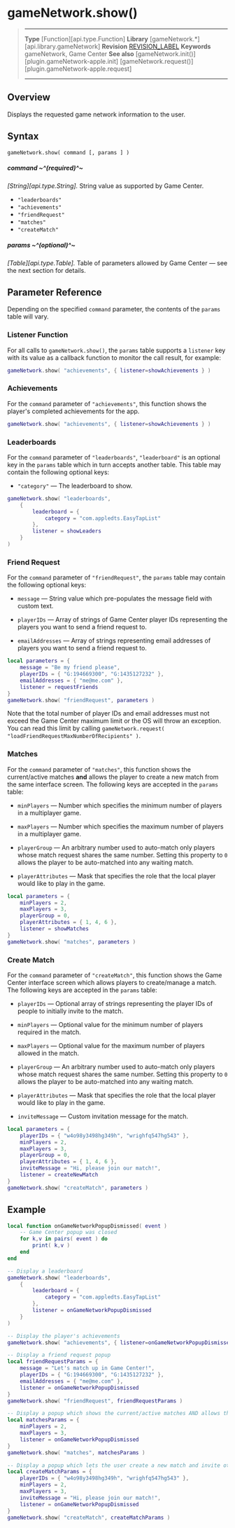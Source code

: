 
# gameNetwork.show()

> --------------------- ------------------------------------------------------------------------------------------
> __Type__              [Function][api.type.Function]
> __Library__           [gameNetwork.*][api.library.gameNetwork]
> __Revision__          [REVISION_LABEL](REVISION_URL)
> __Keywords__          gameNetwork, Game Center
> __See also__          [gameNetwork.init()][plugin.gameNetwork-apple.init]
>						[gameNetwork.request()][plugin.gameNetwork-apple.request]
> --------------------- ------------------------------------------------------------------------------------------


## Overview

Displays the requested game network information to the user.


## Syntax

	gameNetwork.show( command [, params ] )

##### command ~^(required)^~
_[String][api.type.String]._ String value as supported by Game Center.

* `"leaderboards"`
* `"achievements"`
* `"friendRequest"`
* `"matches"`
* `"createMatch"`

##### params ~^(optional)^~
_[Table][api.type.Table]._ Table of parameters allowed by Game Center — see the next section for details.


## Parameter Reference

Depending on the specified `command` parameter, the contents of the `params` table will vary.

### Listener Function

For all calls to `gameNetwork.show()`, the `params` table supports a `listener` key with its value as a callback function to monitor the call result, for example:

``````lua
gameNetwork.show( "achievements", { listener=showAchievements } )
``````

### Achievements

For the `command` parameter of `"achievements"`, this function shows the player's completed achievements for the app.

``````lua
gameNetwork.show( "achievements", { listener=showAchievements } )
``````

### Leaderboards

For the `command` parameter of `"leaderboards"`, `"leaderboard"` is an optional key in the `params` table which in turn accepts another table. This table may contain the following optional keys:

* `"category"` — The leaderboard to show.

``````lua
gameNetwork.show( "leaderboards",
	{
		leaderboard = {
			category = "com.appledts.EasyTapList"
		},
		listener = showLeaders
	}
)
``````

<!---

* `"playerScope"` — String of either `"Global"` or `"FriendsOnly"`. The latter setting will restrict the shown scores to only friends.

* `"timeScope"` — String value of either `"Today"`, `"Week"`, or `"AllTime"`.

* `"range"` — Array of two integer values which filters scores to a specific range. For example, `{ 1,10 }` returns the best 10 scores.

``````lua
gameNetwork.show( "leaderboards",
	{
		leaderboard = {
			category = "com.appledts.EasyTapList",
			playerScope = "Global",
			timeScope = "Week",
			range = { 1,100 }
		},
		listener = showLeaders
	}
)
``````

-->

### Friend Request

For the `command` parameter of `"friendRequest"`, the `params` table may contain the following optional keys:

* `message` — String value which pre-populates the message field with custom text.

* `playerIDs` — Array of strings of Game Center player IDs representing the players you want to send a friend request to.

* `emailAddresses` — Array of strings representing email addresses of players you want to send a friend request to.

``````lua
local parameters = {
	message = "Be my friend please",
	playerIDs = { "G:194669300", "G:1435127232" },
	emailAddresses = { "me@me.com" },
	listener = requestFriends
}
gameNetwork.show( "friendRequest", parameters )
``````

Note that the total number of player IDs and email addresses must not exceed the Game Center maximum limit or the OS will throw an exception. You can read this limit by calling `gameNetwork.request( "loadFriendRequestMaxNumberOfRecipients" )`.

### Matches

For the `command` parameter of `"matches"`, this function shows the current/active matches __and__ allows the player to create a new match from the same interface screen. The following keys are accepted in the `params` table:

* `minPlayers` — Number which specifies the minimum number of players in a multiplayer game.

* `maxPlayers` — Number which specifies the maximum number of players in a multiplayer game.

* `playerGroup` — An arbitrary number used to <nobr>auto-match</nobr> only players whose match request shares the same number. Setting this property to `0` allows the player to be <nobr>auto-matched</nobr> into any waiting match.

* `playerAttributes` — Mask that specifies the role that the local player would like to play in the game.

``````lua
local parameters = {
	minPlayers = 2,
	maxPlayers = 3,
	playerGroup = 0,
	playerAttributes = { 1, 4, 6 },
	listener = showMatches
}
gameNetwork.show( "matches", parameters )
``````

### Create Match

For the `command` parameter of `"createMatch"`, this function shows the Game Center interface screen which allows players to create/manage a match. The following keys are accepted in the `params` table:

* `playerIDs` — Optional array of strings representing the player IDs of people to initially invite to the match.

* `minPlayers` — Optional value for the minimum number of players required in the match.

* `maxPlayers` — Optional value for the maximum number of players allowed in the match.

* `playerGroup` — An arbitrary number used to <nobr>auto-match</nobr> only players whose match request shares the same number. Setting this property to `0` allows the player to be <nobr>auto-matched</nobr> into any waiting match.

* `playerAttributes` — Mask that specifies the role that the local player would like to play in the game.

* `inviteMessage` — Custom invitation message for the match.

``````lua
local parameters = {
	playerIDs = { "w4o98y3498hg349h", "wrighfq547hg543" },
	minPlayers = 2,
	maxPlayers = 3,
	playerGroup = 0,
	playerAttributes = { 1, 4, 6 },
	inviteMessage = "Hi, please join our match!",
	listener = createNewMatch
}
gameNetwork.show( "createMatch", parameters )
``````


## Example

`````lua
local function onGameNetworkPopupDismissed( event )
	-- Game Center popup was closed
	for k,v in pairs( event ) do
		print( k,v )
	end
end

-- Display a leaderboard
gameNetwork.show( "leaderboards",
	{
		leaderboard = {
			category = "com.appledts.EasyTapList"
		},
		listener = onGameNetworkPopupDismissed
	}
)

-- Display the player's achievements
gameNetwork.show( "achievements", { listener=onGameNetworkPopupDismissed } )

-- Display a friend request popup
local friendRequestParams = {
	message = "Let's match up in Game Center!",
	playerIDs = { "G:194669300", "G:1435127232" },
	emailAddresses = { "me@me.com" },
	listener = onGameNetworkPopupDismissed
}
gameNetwork.show( "friendRequest", friendRequestParams )

-- Display a popup which shows the current/active matches AND allows the player to create a new match
local matchesParams = {
	minPlayers = 2,
	maxPlayers = 3,
	listener = onGameNetworkPopupDismissed
}
gameNetwork.show( "matches", matchesParams )

-- Display a popup which lets the user create a new match and invite other players
local createMatchParams = {
	playerIDs = { "w4o98y3498hg349h", "wrighfq547hg543" },
	minPlayers = 2,
	maxPlayers = 3,
	inviteMessage = "Hi, please join our match!",
	listener = onGameNetworkPopupDismissed
}
gameNetwork.show( "createMatch", createMatchParams )
`````